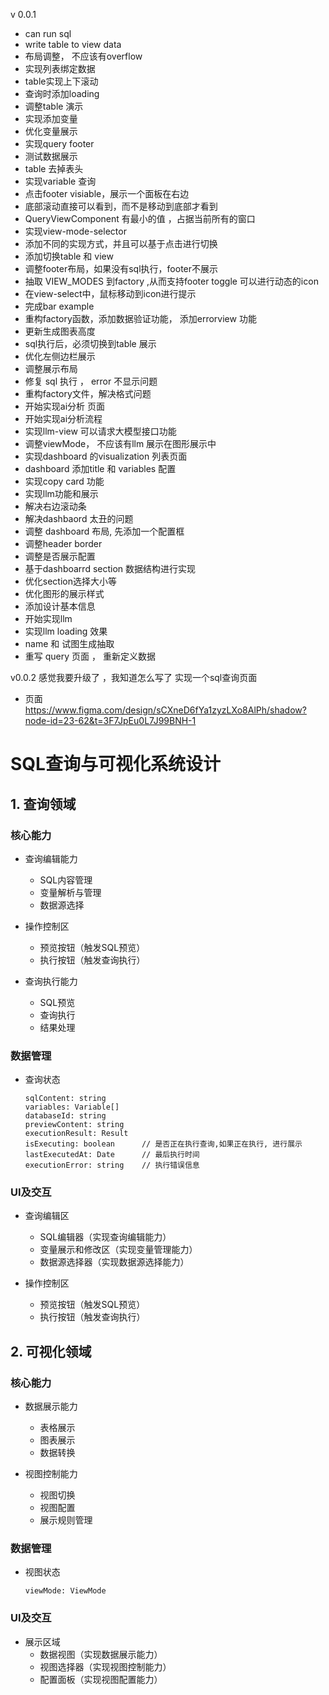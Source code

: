 v 0.0.1

- can run sql
- write table to view data
- 布局调整， 不应该有overflow
- 实现列表绑定数据
- table实现上下滚动
- 查询时添加loading
- 调整table 演示
- 实现添加变量
- 优化变量展示
- 实现query footer
- 测试数据展示
- table 去掉表头
- 实现variable 查询
- 点击footer visiable，展示一个面板在右边
- 底部滚动直接可以看到，而不是移动到底部才看到
- QueryViewComponent 有最小的值 ，占据当前所有的窗口
- 实现view-mode-selector
- 添加不同的实现方式，并且可以基于点击进行切换
- 添加切换table 和 view
- 调整footer布局，如果没有sql执行，footer不展示
- 抽取 VIEW_MODES 到factory ,从而支持footer toggle 可以进行动态的icon
- 在view-select中，鼠标移动到icon进行提示
- 完成bar example
- 重构factory函数，添加数据验证功能， 添加errorview 功能
- 更新生成图表高度
- sql执行后，必须切换到table 展示
- 优化左侧边栏展示
- 调整展示布局
- 修复 sql 执行 ， error 不显示问题
- 重构factory文件，解决格式问题
- 开始实现ai分析 页面
- 开始实现ai分析流程
- 实现llm-view 可以请求大模型接口功能
- 调整viewMode， 不应该有llm 展示在图形展示中
- 实现dashboard 的visualization 列表页面
- dashboard 添加title 和 variables 配置
- 实现copy card 功能
- 实现llm功能和展示
- 解决右边滚动条
- 解决dashbaord 太丑的问题
- 调整 dashboard 布局, 先添加一个配置框
- 调整header border
- 调整是否展示配置
- 基于dashboarrd section 数据结构进行实现
- 优化section选择大小等
- 优化图形的展示样式
- 添加设计基本信息
- 开始实现llm
- 实现llm loading 效果
- name 和 试图生成抽取
- 重写 query 页面 ， 重新定义数据

v0.0.2
感觉我要升级了 ，我知道怎么写了
实现一个sql查询页面

- 页面 https://www.figma.com/design/sCXneD6fYa1zyzLXo8AlPh/shadow?node-id=23-62&t=3F7JpEu0L7J99BNH-1

# SQL查询与可视化系统设计

## 1. 查询领域

### 核心能力

- 查询编辑能力

  - SQL内容管理
  - 变量解析与管理
  - 数据源选择

- 操作控制区
  - 预览按钮（触发SQL预览）
  - 执行按钮（触发查询执行）
- 查询执行能力
  - SQL预览
  - 查询执行
  - 结果处理

### 数据管理

- 查询状态
  ```
  sqlContent: string
  variables: Variable[]
  databaseId: string
  previewContent: string
  executionResult: Result
  isExecuting: boolean      // 是否正在执行查询,如果正在执行, 进行展示
  lastExecutedAt: Date      // 最后执行时间
  executionError: string    // 执行错误信息
  ```

### UI及交互

- 查询编辑区

  - SQL编辑器（实现查询编辑能力）
  - 变量展示和修改区（实现变量管理能力）
  - 数据源选择器（实现数据源选择能力）

- 操作控制区
  - 预览按钮（触发SQL预览）
  - 执行按钮（触发查询执行）

## 2. 可视化领域

### 核心能力

- 数据展示能力

  - 表格展示
  - 图表展示
  - 数据转换

- 视图控制能力
  - 视图切换
  - 视图配置
  - 展示规则管理

### 数据管理

- 视图状态

  ```
  viewMode: ViewMode

  ```

### UI及交互

- 展示区域
  - 数据视图（实现数据展示能力）
  - 视图选择器（实现视图控制能力）
  - 配置面板（实现视图配置能力）
